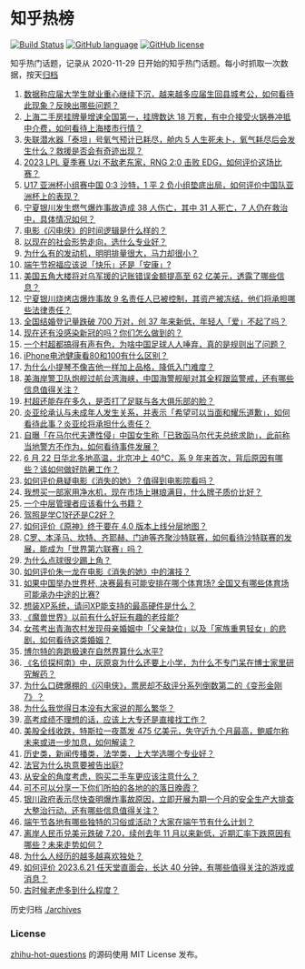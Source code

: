 # 知乎热榜
[![Build Status](https://github.com/ToWeLong/zhihu-hot-questions/workflows/CI/badge.svg)](https://github.com/ToWeLong/zhihu-hot-questions/actions)
[![GitHub language](https://img.shields.io/badge/language-golang-orange.svg)](https://golang.org/)
[![GitHub license](https://img.shields.io/github/license/ToWeLong/zhihu-hot-questions)](https://github.com/ToWeLong/zhihu-hot-questions/blob/main/LICENSE)

知乎热门话题，记录从 2020-11-29 日开始的知乎热门话题。每小时抓取一次数据，按天[归档](./archives)

<!-- BEGIN -->

1. [数据称应届大学生就业重心继续下沉，越来越多应届生回县城考公，如何看待此现象？反映出哪些问题？](https://www.zhihu.com/question/607781746)
1. [上海二手房挂牌量增速全国第一，挂牌数达 18 万套，有中介接受火锅券冲抵中介费，如何看待上海楼市行情？](https://www.zhihu.com/question/607907674)
1. [失联潜水器「泰坦」号氧气预计已耗尽，舱内 5 人生死未卜，氧气耗尽后会发生什么？救援是否会有奇迹出现？](https://www.zhihu.com/question/608002171)
1. [2023 LPL 夏季赛 Uzi 不敌老东家，RNG 2:0 击败 EDG，如何评价这场比赛？](https://www.zhihu.com/question/608001150)
1. [U17 亚洲杯小组赛中国 0:3 沙特，1 平 2 负小组垫底出局，如何评价中国队亚洲杯上的表现？](https://www.zhihu.com/question/608014216)
1. [宁夏银川发生燃气爆炸事故造成 38 人伤亡，其中 31 人死亡，7 人仍在救治中，具体情况如何？](https://www.zhihu.com/question/607961203)
1. [电影《闪电侠》的时间逻辑是什么样的？](https://www.zhihu.com/question/607279544)
1. [以现在的社会形势走向，选什么专业好？](https://www.zhihu.com/question/579628716)
1. [为什么有的发动机，明明排量很大，马力却很小？](https://www.zhihu.com/question/605797979)
1. [端午节祝福应该说「快乐」还是「安康」?](https://www.zhihu.com/question/535873216)
1. [美国五角大楼将对乌军援的记账错误金额提高至 62 亿美元，透露了哪些信息？](https://www.zhihu.com/question/607781134)
1. [宁夏银川烧烤店爆炸事故 9 名责任人已被控制，其资产被冻结，他们将承担哪些法律责任？](https://www.zhihu.com/question/607978473)
1. [全国结婚登记量跌破 700 万对，创 37 年来新低，年轻人「爱」不起了吗？](https://www.zhihu.com/question/607996046)
1. [现在还有没感染新冠的吗？你们怎么做到的？](https://www.zhihu.com/question/576527176)
1. [一个村超都搞得有声有色，为啥中国足球人人唾弃，真的是规则出了问题？](https://www.zhihu.com/question/606948461)
1. [iPhone电池健康看80和100有什么区别？](https://www.zhihu.com/question/569965047)
1. [为什么小提琴不像吉他一样加上品格，降低入门难度？](https://www.zhihu.com/question/308921367)
1. [美海岸警卫队炮舰过航台湾海峡，中国海警舰艇对其全程跟监警戒，还有哪些信息值得关注？](https://www.zhihu.com/question/607981759)
1. [村超还能存在多久，是否打了足联与各大俱乐部的脸？](https://www.zhihu.com/question/606520764)
1. [炎亚纶承认与未成年人发生关系，并表示「希望可以当面和耀乐道歉」，如何看待此事？炎亚纶将承担什么责任？](https://www.zhihu.com/question/607744350)
1. [自曝「在马尔代夫遭性侵」中国女生称「已致函马尔代夫总统求助」，此前称当地警方不作为，如何看待事件发展？](https://www.zhihu.com/question/607809339)
1. [6 月 22 日华北多地高温，北京冲上 40℃，系 9 年来首次，背后原因有哪些？该如何做好防暑工作？](https://www.zhihu.com/question/607989824)
1. [如何评价悬疑电影《消失的她》？值得到电影院看吗？](https://www.zhihu.com/question/607961545)
1. [我想买一部家用净水机，现在市场上琳琅满目，什么牌子质价比好？](https://www.zhihu.com/question/49600688)
1. [一个中层管理者应该看什么书籍？](https://www.zhihu.com/question/483677374)
1. [驾照是学C1好还是C2好？](https://www.zhihu.com/question/607020202)
1. [如何评价《原神》终于要在 4.0 版本上线分层地图？](https://www.zhihu.com/question/607603992)
1. [C罗、本泽马、坎特、齐耶赫、门迪等齐聚沙特联赛，如何看待沙特联赛的发展，能成为「世界第六联赛」吗？](https://www.zhihu.com/question/607841857)
1. [为什么点球很少踢上角？](https://www.zhihu.com/question/28669231)
1. [如何评价朱一龙在电影《消失的她》中的演技？](https://www.zhihu.com/question/607660063)
1. [如果中国举办世界杯, 决赛最有可能安排在哪个体育场? 全国又有哪些体育场可能承办中途的比赛?](https://www.zhihu.com/question/605308246)
1. [想装XP系统，请问XP能支持的最高硬件是什么？](https://www.zhihu.com/question/567820698)
1. [《魔兽世界》以前有什么好玩有趣的老技能?](https://www.zhihu.com/question/356720829)
1. [女孩考出青海农村发现母亲婚姻中「父亲缺位」以及「家族重男轻女」的悲剧，如何看待这类婚姻？](https://www.zhihu.com/question/607784642)
1. [博尔特的奔跑极速在自然界算什么水平?](https://www.zhihu.com/question/596905124)
1. [《名侦探柯南》中，灰原哀为什么还要上小学，为什么不专门呆在博士家里研究解药？](https://www.zhihu.com/question/580499306)
1. [为什么口碑爆棚的《闪电侠》，票房却不敌评分系列倒数第二的《变形金刚 7》？](https://www.zhihu.com/question/607423261)
1. [为什么我觉得日本没有大家说的那么繁华？](https://www.zhihu.com/question/599520936)
1. [高考成绩不理想的话，应该上大专还是直接找工作？](https://www.zhihu.com/question/607743238)
1. [美股全线收跌，特斯拉一夜蒸发 475 亿美元，失守近九个月最高，鲍威尔称未来或进一步加息，如何解读？](https://www.zhihu.com/question/607964846)
1. [历史类，新闻传播类，法学类，上大学选哪个专业好？](https://www.zhihu.com/question/607058669)
1. [法官为什么执意要被告出庭?](https://www.zhihu.com/question/550537695)
1. [从安全的角度考虑，购买二手车更应该注意什么？](https://www.zhihu.com/question/606521652)
1. [可不可以分享一下你们所拍的各地的的落日晚霞？](https://www.zhihu.com/question/604607607)
1. [银川政府表示尽快查明爆炸事故原因，立即开展为期一个月的安全生产大排查大整治行动，还有哪些信息值得关注？](https://www.zhihu.com/question/608017964)
1. [端午节各地有哪些独特的习俗或活动？大家在端午节有什么计划？](https://www.zhihu.com/question/607864852)
1. [离岸人民币兑美元跌破 7.20，续创去年 11 月以来新低，近期汇率下跌原因有哪些？未来走势如何？](https://www.zhihu.com/question/607789906)
1. [为什么人经历的越多越喜欢独处？](https://www.zhihu.com/question/597884145)
1. [如何评价 2023.6.21 任天堂直面会，长达 40 分钟，有哪些值得关注的游戏或消息？](https://www.zhihu.com/question/607811262)
1. [古时候老虎多到什么程度？](https://www.zhihu.com/question/284091530)

<!-- END -->

历史归档 [./archives](./archives)


### License
[zhihu-hot-questions](https://github.com/towelong/zhihu-hot-questions) 的源码使用 MIT License 发布。
